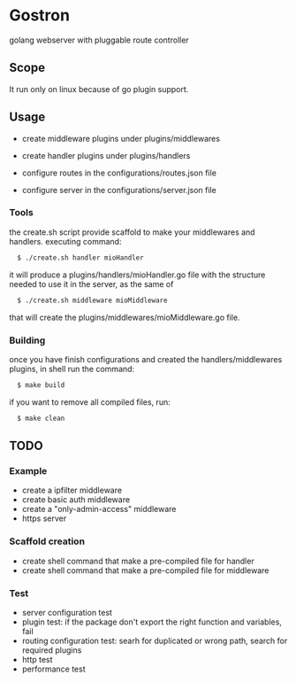 # Gostron
golang webserver with pluggable route controller

## Scope
It run only on linux because of go plugin support.

## Usage
- create middleware plugins under plugins/middlewares
- create handler plugins under plugins/handlers

- configure routes in the configurations/routes.json file
- configure server in the configurations/server.json file

### Tools
the create.sh script provide scaffold to make your middlewares and handlers.
executing command:

```bash
  $ ./create.sh handler mioHandler
```
it will produce a plugins/handlers/mioHandler.go file with the structure needed to use it in the server, as the same of

```bash
  $ ./create.sh middleware mioMiddleware
```
that will create the plugins/middlewares/mioMiddleware.go file.


### Building
once you have finish configurations and created the handlers/middlewares plugins, in shell run the command:

```bash
  $ make build
```

if you want to remove all compiled files, run:

```bash
  $ make clean
```

## TODO
### Example
- create a ipfilter middleware
- create basic auth middleware
- create a "only-admin-access" middleware
- https server
### Scaffold creation
- create shell command that make a pre-compiled file for handler
- create shell command that make a pre-compiled file for middleware
### Test
- server configuration test
- plugin test: if the package don't export the right function and variables, fail
- routing configuration test: searh for duplicated or wrong path, search for required plugins
- http test
- performance test
